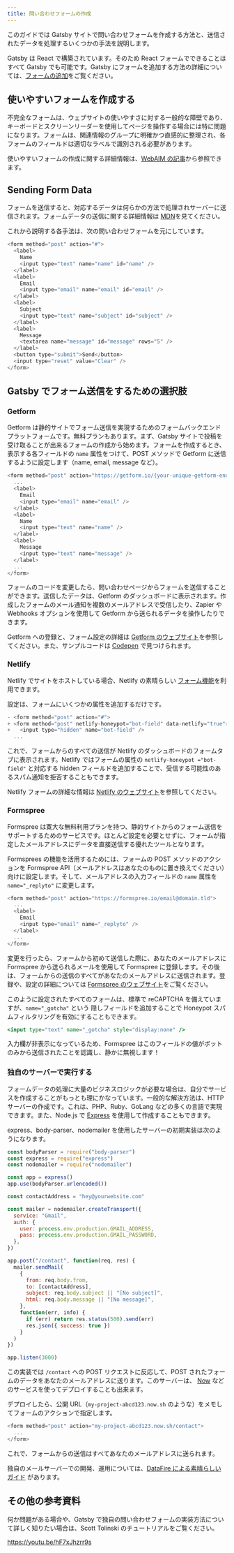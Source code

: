 ```yaml
---
title: 問い合わせフォームの作成
---
```


このガイドでは Gatsby サイトで問い合わせフォームを作成する方法と、送信されたデータを処理するいくつかの手法を説明します。

Gatsby は React で構築されています。そのため React フォームでできることはすべて Gatsby でも可能です。Gatsby にフォームを追加する方法の詳細については、[フォームの追加](/docs/adding-forms/)をご覧ください。

## 使いやすいフォームを作成する

不完全なフォームは、ウェブサイトの使いやすさに対する一般的な障壁であり、キーボードとスクリーンリーダーを使用してページを操作する場合には特に問題になります。フォームは、関連情報のグループに明確かつ直感的に整理され、各フォームのフィールドは適切なラベルで識別される必要があります。

使いやすいフォームの作成に関する詳細情報は、[WebAIM の記事](https://webaim.org/techniques/forms/)から参照できます。

## Sending Form Data

フォームを送信すると、対応するデータは何らかの方法で処理されサーバーに送信されます。フォームデータの送信に関する詳細情報は [MDN](https://developer.mozilla.org/en-US/docs/Learn/HTML/Forms/Sending_and_retrieving_form_data)を見てください。

これから説明する各手法は、次の問い合わせフォームを元にしています。

```jsx:title=src/pages/contact.js
<form method="post" action="#">
  <label>
    Name
    <input type="text" name="name" id="name" />
  </label>
  <label>
    Email
    <input type="email" name="email" id="email" />
  </label>
  <label>
    Subject
    <input type="text" name="subject" id="subject" />
  </label>
  <label>
    Message
    <textarea name="message" id="message" rows="5" />
  </label>
  <button type="submit">Send</button>
  <input type="reset" value="Clear" />
</form>
```

## Gatsby でフォーム送信をするための選択肢

### Getform

Getform は静的サイトでフォーム送信を実現するためのフォームバックエンドプラットフォームです。無料プランもあります。まず、Gatsby サイトで投稿を受け取ることが出来るフォームの作成から始めます。フォームを作成するとき、表示する各フィールドの `name` 属性をつけて、POST メソッドで Getform に送信するように設定します（name, email, message など）。

```jsx:title=src/pages/contact.js
<form method="post" action="https://getform.io/{your-unique-getform-endpoint}">
  ...
  <label>
    Email
    <input type="email" name="email" />
  </label>
  <label>
    Name
    <input type="text" name="name" />
  </label>
  <label>
    Message
    <input type="text" name="message" />
  </label>
  ...
</form>
```

フォームのコードを変更したら、問い合わせページからフォームを送信することができます。送信したデータは、Getform のダッシュボードに表示されます。作成したフォームのメール通知を複数のメールアドレスで受信したり、Zapier や Webhooks オプションを使用して Getform から送られるデータを操作したりできます。

Getform への登録と、フォーム設定の詳細は [Getform のウェブサイト](https://getform.io/)を参照してください。また、サンプルコードは [Codepen](https://codepen.io/getform) で見つけられます。

### Netlify

Netlify でサイトをホストしている場合、Netlify の素晴らしい [フォーム機能](https://www.netlify.com/docs/form-handling/)を利用できます。

設定は、フォームにいくつかの属性を追加するだけです。

```diff:title=src/pages/contact.js
- <form method="post" action="#">
+ <form method="post" netlify-honeypot="bot-field" data-netlify="true">
+   <input type="hidden" name="bot-field" />
  ...
```

これで、フォームからのすべての送信が Netlify のダッシュボードのフォームタブに表示されます。Netlify ではフォームの属性の `netlify-honeypot ="bot-field"` と対応する hidden フィールドを追加することで、受信する可能性のあるスパム通知を拒否することもできます。

Netlify フォームの詳細な情報は [Netlify のウェブサイト](https://www.netlify.com/docs/form-handling/)を参照してください。

### Formspree

Formspree は寛大な無料利用プランを持つ、静的サイトからのフォーム送信をサポートするためのサービスです。ほとんど設定を必要とせずに、フォームが指定したメールアドレスにデータを直接送信する優れたツールとなります。

Formsprees の機能を活用するためには、フォームの POST メソッドのアクションを Formspree API（メールアドレスはあなたのものに置き換えてください）向けに設定します。そして、メールアドレスの入力フィールドの `name` 属性を `name="_replyto"` に変更します。

```jsx:title=src/pages/contact.js
<form method="post" action="https://formspree.io/email@domain.tld">
  ...
  <label>
    Email
    <input type="email" name="_replyto" />
  </label>
  ...
</form>
```

変更を行ったら、フォームから初めて送信した際に、あなたのメールアドレスに Formspree から送られるメールを使用して Formspree に登録します。その後は、フォームからの送信のすべてがあなたのメールアドレスに送信されます。登録や、設定の詳細については [Formspree のウェブサイト](https://formspree.io/)をご覧ください。

このように設定されたすべてのフォームは、標準で reCAPTCHA を備えていますが、`name="_gotcha"` という 隠しフィールドを追加することで Honeypot スパムフィルタリングを有効にすることもできます。

```jsx
<input type="text" name="_gotcha" style="display:none" />
```

入力欄が非表示になっているため、Formspree はこのフィールドの値がボットのみから送信されたことを認識し、静かに無視します！

### 独自のサーバーで実行する

フォームデータの処理に大量のビジネスロジックが必要な場合は、自分でサービスを作成することがもっとも理にかなっています。一般的な解決方法は、HTTP サーバーの作成です。これは、PHP、Ruby、GoLang などの多くの言語で実現できます。また、Node.js で [Express](https://expressjs.com/) を使用して作成することもできます。

express、body-parser、nodemailer を使用したサーバーの初期実装は次のようになります。

```javascript:title=handleForm.js
const bodyParser = require("body-parser")
const express = require("express")
const nodemailer = require("nodemailer")

const app = express()
app.use(bodyParser.urlencoded())

const contactAddress = "hey@yourwebsite.com"

const mailer = nodemailer.createTransport({
  service: "Gmail",
  auth: {
    user: process.env.production.GMAIL_ADDRESS,
    pass: process.env.production.GMAIL_PASSWORD,
  },
})

app.post("/contact", function(req, res) {
  mailer.sendMail(
    {
      from: req.body.from,
      to: [contactAddress],
      subject: req.body.subject || "[No subject]",
      html: req.body.message || "[No message]",
    },
    function(err, info) {
      if (err) return res.status(500).send(err)
      res.json({ success: true })
    }
  )
})

app.listen(3000)
```

この実装では `/contact` への POST リクエストに反応して、POST されたフォームのデータをあなたのメールアドレスに送ります。このサーバーは、 [Now](https://zeit.co/now) などのサービスを使ってデプロイすることも出来ます。

デプロイしたら、公開 URL（`my-project-abcd123.now.sh` のような）をメモしてフォームのアクションで指定します。

```jsx:title=src/pages/contact.js
<form method="post" action="my-project-abcd123.now.sh/contact">
  ...
</form>
```

これで、フォームからの送信はすべてあなたのメールアドレスに送られます。

独自のメールサーバーでの開発、運用については、[DataFire による素晴らしいガイド](https://medium.com/datafire-io/simple-backends-four-ways-to-implement-a-contact-us-form-on-a-static-website-10fc430984a4) があります。

## その他の参考資料

何か問題がある場合や、Gatsby で独自の問い合わせフォームの実装方法について詳しく知りたい場合は、Scott Tolinski のチュートリアルをご覧ください。

https://youtu.be/hF7xJhzrr9s
